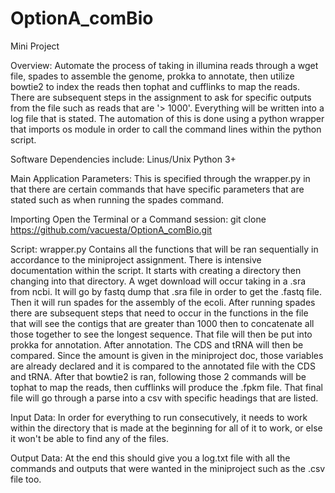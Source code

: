 # OptionA_comBio
Mini Project

Overview:
Automate the process of taking in illumina reads through a wget file, spades to assemble the genome, prokka to annotate, then utilize bowtie2 to index the reads then tophat and cufflinks to map the reads. There are subsequent steps in the assignment to ask for specific outputs from the file such as reads that are '> 1000'. Everything will be written into a log file that is stated. The automation of this is done using a python wrapper that imports os module in order to call the command lines within the python script. 

Software Dependencies include:
  Linus/Unix
  Python 3+
  
Main Application Parameters:
  This is specified through the wrapper.py in that there are certain commands that have specific parameters that are stated 
  such as when running the spades command.
  
Importing
  Open the Terminal or a Command session:
  git clone https://github.com/vacuesta/OptionA_comBio.git
  
  
Script:
wrapper.py
  Contains all the functions that will be ran sequentially in accordance to the miniproject assignment. There is intensive documentation within the script. It starts with creating a directory then changing into that directory. A wget download will occur taking in a .sra from ncbi. It will go by fastq dump that .sra file in order to get the .fastq file. Then it will run spades for the assembly of the ecoli. After running spades there are subsequent steps that need to occur in the functions in the file that will see the contigs that are greater than 1000 then to concatenate all those together to see the longest sequence. That file will then be put into prokka for annotation. After annotation. The CDS and tRNA will then be compared. Since the amount is given in the miniproject doc, those variables are already declared and it is compared to the annotated file with the CDS and tRNA. After that bowtie2 is ran, following those 2 commands will be tophat to map the reads, then cufflinks will produce the .fpkm file. That final file will go through a parse into a csv with specific headings that are listed.


Input Data:
In order for everything to run consecutively, it needs to work within the directory that is made at the beginning for all of it to work, or else it won't be able to find any of the files. 

Output Data:
At the end this should give you a log.txt file with all the commands and outputs that were wanted in the miniproject such as the .csv file too. 
